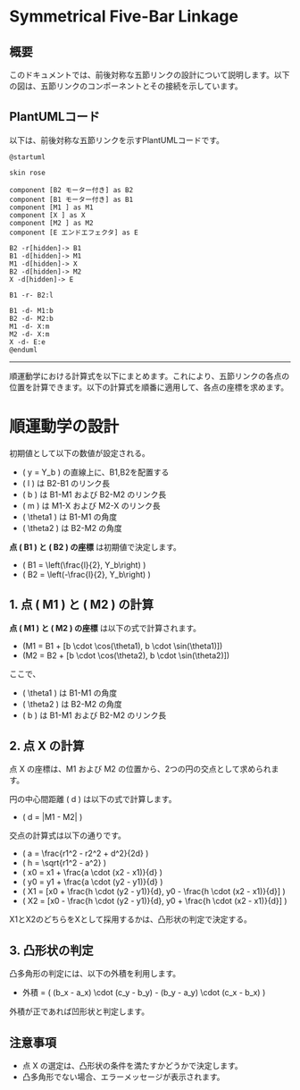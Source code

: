# Symmetrical Five-Bar Linkage

## 概要

このドキュメントでは、前後対称な五節リンクの設計について説明します。以下の図は、五節リンクのコンポーネントとその接続を示しています。

## PlantUMLコード

以下は、前後対称な五節リンクを示すPlantUMLコードです。

``` plantuml
@startuml

skin rose

component [B2 モーター付き] as B2
component [B1 モーター付き] as B1
component [M1 ] as M1
component [X ] as X
component [M2 ] as M2
component [E エンドエフェクタ] as E

B2 -r[hidden]-> B1
B1 -d[hidden]-> M1
M1 -d[hidden]-> X
B2 -d[hidden]-> M2
X -d[hidden]-> E

B1 -r- B2:l

B1 -d- M1:b
B2 -d- M2:b
M1 -d- X:m
M2 -d- X:m
X -d- E:e
@enduml

```

---

順運動学における計算式を以下にまとめます。これにより、五節リンクの各点の位置を計算できます。以下の計算式を順番に適用して、各点の座標を求めます。


# 順運動学の設計

初期値として以下の数値が設定される。

- \( y = Y_b \)  の直線上に、B1,B2を配置する
- \( l \) は B2-B1 のリンク長
- \( b \) は B1-M1 および B2-M2 のリンク長
- \( m \) は M1-X および M2-X のリンク長
- \( \theta1 \) は B1-M1 の角度
- \( \theta2 \) は B2-M2 の角度

**点 \( B1 \) と \( B2 \) の座標** は初期値で決定します。

   - \( B1 = \left(\frac{l}{2}, Y_b\right) \)
   - \( B2 = \left(-\frac{l}{2}, Y_b\right) \)



## 1. 点 \( M1 \) と \( M2 \) の計算


**点 \( M1 \) と \( M2 \) の座標** は以下の式で計算されます。

- \(M1 = B1 + [b \cdot \cos(\theta1), b \cdot \sin(\theta1)]\)
- \(M2 = B2 + [b \cdot \cos(\theta2), b \cdot \sin(\theta2)]\)

ここで、
- \( \theta1 \) は B1-M1 の角度
- \( \theta2 \) は B2-M2 の角度
- \( b \) は B1-M1 および B2-M2 のリンク長

## 2. 点 X の計算
点 X の座標は、M1 および M2 の位置から、2つの円の交点として求められます。

円の中心間距離 \( d \) は以下の式で計算します。
- \( d = \|M1 - M2\| \)

交点の計算式は以下の通りです。
- \( a = \frac{r1^2 - r2^2 + d^2}{2d} \)
- \( h = \sqrt{r1^2 - a^2} \)
- \( x0 = x1 + \frac{a \cdot (x2 - x1)}{d} \)
- \( y0 = y1 + \frac{a \cdot (y2 - y1)}{d} \)
- \( X1 = [x0 + \frac{h \cdot (y2 - y1)}{d}, y0 - \frac{h \cdot (x2 - x1)}{d}] \)
- \( X2 = [x0 - \frac{h \cdot (y2 - y1)}{d}, y0 + \frac{h \cdot (x2 - x1)}{d}] \)

X1とX2のどちらをXとして採用するかは、凸形状の判定で決定する。

## 3. 凸形状の判定
凸多角形の判定には、以下の外積を利用します。

- 外積 = \( (b_x - a_x) \cdot (c_y - b_y) - (b_y - a_y) \cdot (c_x - b_x) \)

外積が正であれば凹形状と判定します。

## 注意事項
- 点 X の選定は、凸形状の条件を満たすかどうかで決定します。
- 凸多角形でない場合、エラーメッセージが表示されます。
